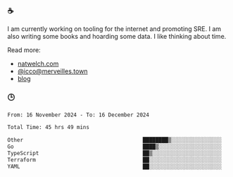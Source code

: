 ### ☕

I am currently working on tooling for the internet and promoting SRE. I am also writing some books and hoarding some data. I like thinking about time. 

Read more:

 - [natwelch.com](https://natwelch.com)
 - [@icco@merveilles.town](https://merveilles.town/@icco)
 - [blog](https://writing.natwelch.com)

### 🕒

<!--START_SECTION:waka-->

```txt
From: 16 November 2024 - To: 16 December 2024

Total Time: 45 hrs 49 mins

Other                                      ████████▒░░░░░░░░░░░░░░░░   33.67 %
Go                                         ████▒░░░░░░░░░░░░░░░░░░░░   17.75 %
TypeScript                                 ██▒░░░░░░░░░░░░░░░░░░░░░░   08.88 %
Terraform                                  ██░░░░░░░░░░░░░░░░░░░░░░░   08.16 %
YAML                                       ██░░░░░░░░░░░░░░░░░░░░░░░   07.42 %
```

<!--END_SECTION:waka-->
